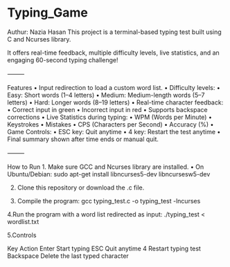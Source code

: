 # Typing_Game
  Authur: Nazia Hasan
This project is a terminal-based typing test built using C and Ncurses library.

It offers real-time feedback, multiple difficulty levels, live statistics, and an engaging 60-second typing challenge!

⸻

Features
	•	Input redirection to load a custom word list.
	•	Difficulty levels:
	•	Easy: Short words (1–4 letters)
	•	Medium: Medium-length words (5–7 letters)
	•	Hard: Longer words (8–19 letters)
	•	Real-time character feedback:
	•	Correct input in green
	•	Incorrect input in red
	•	Supports backspace corrections
	•	Live Statistics during typing:
	•	WPM (Words per Minute)
	•	Keystrokes
	•	Mistakes
	•	CPS (Characters per Second)
	•	Accuracy (%)
	•	Game Controls:
	•	ESC key: Quit anytime
	•	4 key: Restart the test anytime
	•	Final summary shown after time ends or manual quit.

⸻

How to Run
	1.	Make sure GCC and Ncurses library are installed.
	•	On Ubuntu/Debian:
     sudo apt-get install libncurses5-dev libncursesw5-dev
     
2.	Clone this repository or download the .c file.

3.	Compile the program:
    gcc typing_test.c -o typing_test -lncurses
    
4.Run the program with a word list redirected as input:
  ./typing_test < wordlist.txt
  
5.Controls

Key    Action
Enter Start typing
ESC   Quit anytime
4     Restart typing test
Backspace  Delete the last typed character

